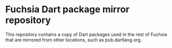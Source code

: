 Fuchsia Dart package mirror repository
======================================

This repository contains a copy of Dart packages used in the rest of Fuchsia
that are mirrored from other locations, such as pub.dartlang.org.
